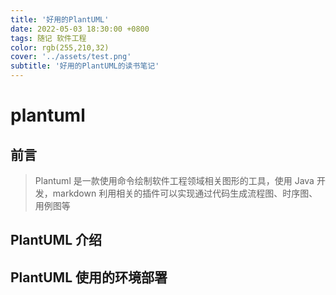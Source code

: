 ```yaml
---
title: '好用的PlantUML'
date: 2022-05-03 18:30:00 +0800
tags: 随记 软件工程
color: rgb(255,210,32)
cover: '../assets/test.png'
subtitle: '好用的PlantUML的读书笔记'
---
```


# plantuml

## 前言

> Plantuml 是一款使用命令绘制软件工程领域相关图形的工具，使用 Java 开发，markdown 利用相关的插件可以实现通过代码生成流程图、时序图、用例图等

## PlantUML 介绍

## PlantUML 使用的环境部署
